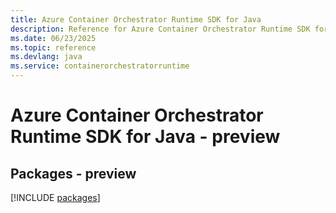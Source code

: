 ```yaml
---
title: Azure Container Orchestrator Runtime SDK for Java
description: Reference for Azure Container Orchestrator Runtime SDK for Java
ms.date: 06/23/2025
ms.topic: reference
ms.devlang: java
ms.service: containerorchestratorruntime
---
```

# Azure Container Orchestrator Runtime SDK for Java - preview
## Packages - preview
[!INCLUDE [packages](container-orchestrator-runtime-index.md)]